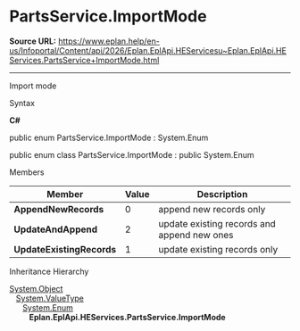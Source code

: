 # PartsService.ImportMode

**Source URL:** https://www.eplan.help/en-us/Infoportal/Content/api/2026/Eplan.EplApi.HEServicesu~Eplan.EplApi.HEServices.PartsService+ImportMode.html

---

Import mode

Syntax

**C#**



public enum PartsService.ImportMode : System.Enum

public enum class PartsService.ImportMode : public System.Enum


Members

| Member | Value | Description |
| --- | --- | --- |
| **AppendNewRecords** | 0 | append new records only |
| **UpdateAndAppend** | 2 | update existing records and append new ones |
| **UpdateExistingRecords** | 1 | update existing records only |

Inheritance Hierarchy

[System.Object](#)  
   [System.ValueType](#)  
      [System.Enum](#)  
         **Eplan.EplApi.HEServices.PartsService.ImportMode**
